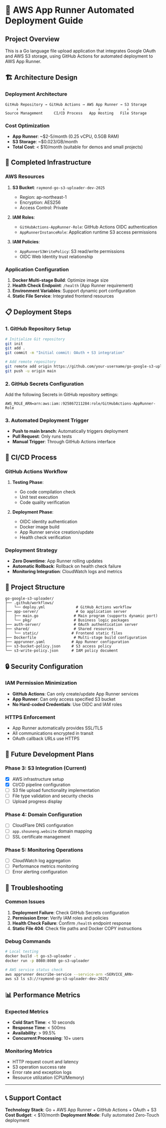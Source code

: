 # 🚀 AWS App Runner Automated Deployment Guide

## Project Overview
This is a Go language file upload application that integrates Google OAuth and AWS S3 storage, using GitHub Actions for automated deployment to AWS App Runner.

## 🏗️ Architecture Design

### Deployment Architecture
```
GitHub Repository → GitHub Actions → AWS App Runner → S3 Storage
     ↓                    ↓               ↓            ↓
Source Management     CI/CD Process   App Hosting   File Storage
```

### Cost Optimization
- **App Runner**: ~$2-5/month (0.25 vCPU, 0.5GB RAM)
- **S3 Storage**: ~$0.023/GB/month
- **Total Cost**: < $10/month (suitable for demos and small projects)

## 🔧 Completed Infrastructure

### AWS Resources
1. **S3 Bucket**: `raymond-go-s3-uploader-dev-2025`
   - Region: ap-northeast-1
   - Encryption: AES256
   - Access Control: Private

2. **IAM Roles**:
   - `GitHubActions-AppRunner-Role`: GitHub Actions OIDC authentication
   - `AppRunnerInstanceRole`: Application runtime S3 access permissions

3. **IAM Policies**:
   - `AppRunnerS3WritePolicy`: S3 read/write permissions
   - OIDC Web Identity trust relationship

### Application Configuration
1. **Docker Multi-stage Build**: Optimize image size
2. **Health Check Endpoint**: `/health` (App Runner requirement)
3. **Environment Variables**: Support dynamic port configuration
4. **Static File Service**: Integrated frontend resources

## 📋 Deployment Steps

### 1. GitHub Repository Setup
```bash
# Initialize Git repository
git init
git add .
git commit -m "Initial commit: OAuth + S3 integration"

# Add remote repository
git remote add origin https://github.com/your-username/go-google-s3-uploader.git
git push -u origin main
```

### 2. GitHub Secrets Configuration
Add the following Secrets in GitHub repository settings:

```
AWS_ROLE_ARN=arn:aws:iam::925867211284:role/GitHubActions-AppRunner-Role
```

### 3. Automated Deployment Trigger
- **Push to main branch**: Automatically triggers deployment
- **Pull Request**: Only runs tests
- **Manual Trigger**: Through GitHub Actions interface

## 🔄 CI/CD Process

### GitHub Actions Workflow
1. **Testing Phase**:
   - Go code compilation check
   - Unit test execution
   - Code quality verification

2. **Deployment Phase**:
   - OIDC identity authentication
   - Docker image build
   - App Runner service creation/update
   - Health check verification

### Deployment Strategy
- **Zero Downtime**: App Runner rolling updates
- **Automatic Rollback**: Rollback on health check failure
- **Monitoring Integration**: CloudWatch logs and metrics

## 📂 Project Structure

```
go-google-s3-uploader/
├── .github/workflows/
│   └── deploy.yml              # GitHub Actions workflow
├── app-server/                 # Go application server
│   ├── main.go                # Main program (supports dynamic port)
│   └── pkg/                   # Business logic packages
├── auth-server/               # OAuth authentication server
├── shared/                    # Shared resources
│   └── static/               # Frontend static files
├── Dockerfile                 # Multi-stage build configuration
├── apprunner.yaml            # App Runner configuration
├── s3-bucket-policy.json     # S3 access policy
└── s3-write-policy.json      # IAM policy document
```

## 🔒 Security Configuration

### IAM Permission Minimization
- **GitHub Actions**: Can only create/update App Runner services
- **App Runner**: Can only access specified S3 bucket
- **No Hard-coded Credentials**: Use OIDC and IAM roles

### HTTPS Enforcement
- App Runner automatically provides SSL/TLS
- All communications encrypted in transit
- OAuth callback URLs use HTTPS

## 🎯 Future Development Plans

### Phase 3: S3 Integration (Current)
- [x] AWS infrastructure setup
- [x] CI/CD pipeline configuration
- [ ] S3 file upload functionality implementation
- [ ] File type validation and security checks
- [ ] Upload progress display

### Phase 4: Domain Configuration
- [ ] CloudFlare DNS configuration
- [ ] `app.shouneng.website` domain mapping
- [ ] SSL certificate management

### Phase 5: Monitoring Operations
- [ ] CloudWatch log aggregation
- [ ] Performance metrics monitoring
- [ ] Error alerting configuration

## 🚨 Troubleshooting

### Common Issues
1. **Deployment Failure**: Check GitHub Secrets configuration
2. **Permission Error**: Verify IAM roles and policies
3. **Health Check Failure**: Confirm `/health` endpoint response
4. **Static File 404**: Check file paths and Docker COPY instructions

### Debug Commands
```bash
# Local testing
docker build -t go-s3-uploader .
docker run -p 8080:8080 go-s3-uploader

# AWS service status check
aws apprunner describe-service --service-arn <SERVICE_ARN>
aws s3 ls s3://raymond-go-s3-uploader-dev-2025/
```

## 📊 Performance Metrics

### Expected Metrics
- **Cold Start Time**: < 10 seconds
- **Response Time**: < 500ms
- **Availability**: > 99.5%
- **Concurrent Processing**: 10+ users

### Monitoring Metrics
- HTTP request count and latency
- S3 operation success rate
- Error rate and exception logs
- Resource utilization (CPU/Memory)

---
## 📞 Support Contact

**Technology Stack**: Go + AWS App Runner + GitHub Actions + OAuth + S3
**Cost Budget**: < $10/month
**Deployment Mode**: Fully automated Zero-Touch deployment
